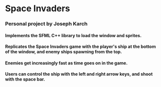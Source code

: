 # Space Invaders
### Personal project by Joseph Karch
#### Implements the SFML C++ library to load the window and sprites.
#### Replicates the Space Invaders game with the player's ship at the bottom of the window, and enemy ships spawning from the top. 
#### Enemies get increasingly fast as time goes on in the game.
#### Users can control the ship with the left and right arrow keys, and shoot with the space bar.
